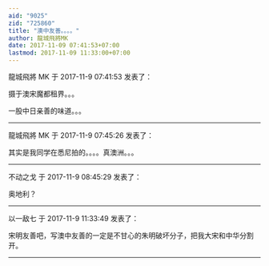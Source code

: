 ```yaml
---
aid: "9025"
zid: "725860"
title: "澳中友善。。。。"
author: 龍城飛將MK
date: 2017-11-09 07:41:53+07:00
lastmod: 2017-11-09 11:33:00+07:00
---
```


龍城飛將 MK 于 2017-11-9 07:41:53 发表了：

摄于澳宋魔都租界。。。

一股中日亲善的味道。。。

---

龍城飛將 MK 于 2017-11-9 07:45:26 发表了：

其实是我同学在悉尼拍的。。。。真澳洲。。。

---

不动之戈 于 2017-11-9 08:45:29 发表了：

奥地利？

---

以一敌七 于 2017-11-9 11:33:49 发表了：

宋明友善吧，写澳中友善的一定是不甘心的朱明破坏分子，把我大宋和中华分割开。

---
